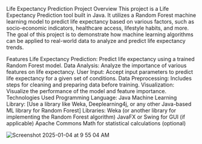 Life Expectancy Prediction Project
Overview
This project is a Life Expectancy Prediction tool built in Java. It utilizes a Random Forest machine learning model to predict life expectancy based on various factors, such as socio-economic indicators, healthcare access, lifestyle habits, and more. The goal of this project is to demonstrate how machine learning algorithms can be applied to real-world data to analyze and predict life expectancy trends.

Features
Life Expectancy Prediction: Predict life expectancy using a trained Random Forest model.
Data Analysis: Analyze the importance of various features on life expectancy.
User Input: Accept input parameters to predict life expectancy for a given set of conditions.
Data Preprocessing: Includes steps for cleaning and preparing data before training.
Visualization: Visualize the performance of the model and feature importance.
Technologies Used
Programming Language: Java
Machine Learning Library: [Use a library like Weka, Deeplearning4j, or any other Java-based ML library for Random Forest]
Libraries:
Weka (or another library for implementing the Random Forest algorithm)
JavaFX or Swing for GUI (if applicable)
Apache Commons Math for statistical calculations (optional)


![Screenshot 2025-01-04 at 9 55 04 AM](https://github.com/user-attachments/assets/b263ae29-9f84-4d1a-b199-17d8eae60376)


